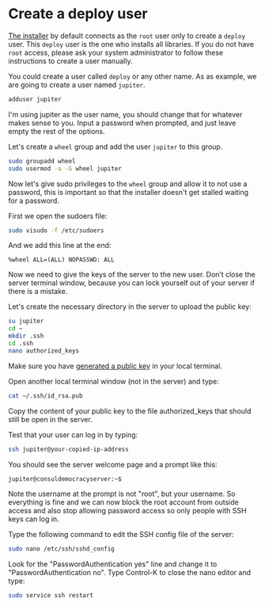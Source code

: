 # Create a deploy user

[The installer](https://github.com/consuldemocracy/installer) by default connects as the `root` user only to create a `deploy` user. This `deploy` user is the one who installs all libraries. If you do not have `root` access, please ask your system administrator to follow these instructions to create a user manually.

You could create a user called `deploy` or any other name. As as example, we are going to create a user named `jupiter`.

```bash
adduser jupiter
```

I'm using jupiter as the user name, you should change that for whatever makes sense to you. Input a password when prompted, and just leave empty the rest of the options.

Let's create a `wheel` group and add the user `jupiter` to this group.

```bash
sudo groupadd wheel
sudo usermod -a -G wheel jupiter
```

Now let's give sudo privileges to the `wheel` group and allow it to not use a password, this is important so that the installer doesn't get stalled waiting for a password.

First we open the sudoers file:

```bash
sudo visudo -f /etc/sudoers
```

And we add this line at the end:

```text
%wheel ALL=(ALL) NOPASSWD: ALL
```

Now we need to give the keys of the server to the new user. Don’t close the server terminal window, because you can lock yourself out of your server if there is a mistake.

Let's create the necessary directory in the server to upload the public key:

```bash
su jupiter
cd ~
mkdir .ssh
cd .ssh
nano authorized_keys
```

Make sure you have [generated a public key](generating_ssh_key.md) in your local terminal.

Open another local terminal window (not in the server) and type:

```bash
cat ~/.ssh/id_rsa.pub
```

Copy the content of your public key to the file authorized_keys that should still be open in the server.

Test that your user can log in by typing:

```bash
ssh jupiter@your-copied-ip-address
```

You should see the server welcome page and a prompt like this:

```bash
jupiter@consuldemocracyserver:~$
```

Note the username at the prompt is not "root", but your username. So everything is fine and we can now block the root account from outside access and also stop allowing password access so only people with SSH keys can log in.

Type the following command to edit the SSH config file of the server:

```bash
sudo nano /etc/ssh/sshd_config
```

Look for the "PasswordAuthentication yes" line and change it to "PasswordAuthentication no". Type Control-K to close the nano editor and type:

```bash
sudo service ssh restart
```
